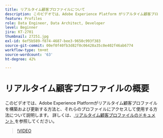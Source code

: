 ```yaml
---
title: リアルタイム顧客プロファイルについて
description: このビデオでは、Adobe Experience Platform がリアルタイム顧客プロファイルをアセンブルおよび更新する方法、およびこれらのプロファイルにアクセスして使用する方法を説明します。
feature: Profiles
role: Data Engineer, Data Architect, Developer
level: Beginner
jira: KT-2701
thumbnail: 27251.jpg
exl-id: 6ef5b589-f874-4687-bee3-9650c993f383
source-git-commit: 00ef0f40fb3d82f0c06428a35c0e402f46ab6774
workflow-type: tm+mt
source-wordcount: '63'
ht-degree: 42%

---
```


# リアルタイム顧客プロファイルの概要

このビデオでは、Adobe Experience Platformがリアルタイム顧客プロファイルを構築および更新する方法と、それらのプロファイルにアクセスして使用する方法について説明します。 詳しくは、[ リアルタイム顧客プロファイルのドキュメント ](https://experienceleague.adobe.com/docs/experience-platform/profile/home.html?lang=ja) を参照してください。

>[!VIDEO](https://video.tv.adobe.com/v/27251?learn=on)
